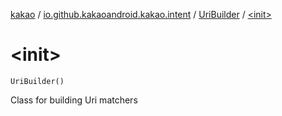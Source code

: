 [kakao](../../index.md) / [io.github.kakaoandroid.kakao.intent](../index.md) / [UriBuilder](index.md) / [&lt;init&gt;](./-init-.md)

# &lt;init&gt;

`UriBuilder()`

Class for building Uri matchers

